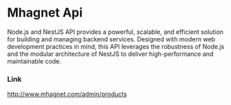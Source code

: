 # Mhagnet Api
Node.js and NestJS API provides a powerful, scalable, and efficient solution for building and managing backend services. Designed with modern web development practices in mind, this API leverages the robustness 
of Node.js and the modular architecture of NestJS to deliver high-performance and maintainable code.

### Link
http://www.mhagnet.com/admin/products
